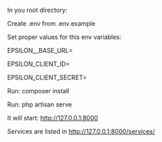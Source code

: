 In you root directory:

Create .env from .env.example

Set proper values for this env variables:

</p>EPSILON__BASE_URL=</p>
<p>EPSILON_CLIENT_ID=</p>
<p>EPSILON_CLIENT_SECRET= </p>

<p>Run: composer install</p>
<p>Run: php artisan serve</p>

It will start: http://127.0.0.1:8000

Services are listed in http://127.0.0.1:8000/services/